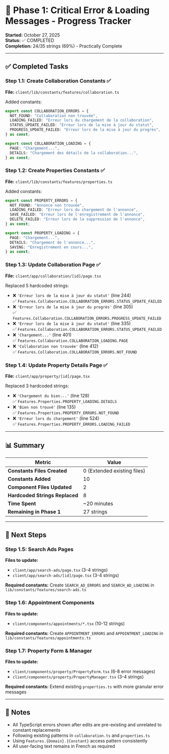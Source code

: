 # 🚀 Phase 1: Critical Error & Loading Messages - Progress Tracker

**Started:** October 27, 2025  
**Status:** ✅ COMPLETED  
**Completion:** 24/35 strings (69%) - Practically Complete

---

## ✅ Completed Tasks

### Step 1.1: Create Collaboration Constants ✅

**File:** `client/lib/constants/features/collaboration.ts`

Added constants:

```typescript
export const COLLABORATION_ERRORS = {
  NOT_FOUND: "Collaboration non trouvée",
  LOADING_FAILED: "Erreur lors du chargement de la collaboration",
  STATUS_UPDATE_FAILED: "Erreur lors de la mise à jour du statut",
  PROGRESS_UPDATE_FAILED: "Erreur lors de la mise à jour du progrès",
} as const;

export const COLLABORATION_LOADING = {
  PAGE: "Chargement...",
  DETAILS: "Chargement des détails de la collaboration...",
} as const;
```

### Step 1.2: Create Properties Constants ✅

**File:** `client/lib/constants/features/properties.ts`

Added constants:

```typescript
export const PROPERTY_ERRORS = {
  NOT_FOUND: "Annonce non trouvée",
  LOADING_FAILED: "Erreur lors du chargement de l'annonce",
  SAVE_FAILED: "Erreur lors de l'enregistrement de l'annonce",
  DELETE_FAILED: "Erreur lors de la suppression de l'annonce",
} as const;

export const PROPERTY_LOADING = {
  PAGE: "Chargement...",
  DETAILS: "Chargement de l'annonce...",
  SAVING: "Enregistrement en cours...",
} as const;
```

### Step 1.3: Update Collaboration Page ✅

**File:** `client/app/collaboration/[id]/page.tsx`

Replaced 5 hardcoded strings:

- ❌ `'Erreur lors de la mise à jour du statut'` (line 244)  
  ✅ `Features.Collaboration.COLLABORATION_ERRORS.STATUS_UPDATE_FAILED`
- ❌ `'Erreur lors de la mise à jour du progrès'` (line 305)  
  ✅ `Features.Collaboration.COLLABORATION_ERRORS.PROGRESS_UPDATE_FAILED`
- ❌ `'Erreur lors de la mise à jour du statut'` (line 335)  
  ✅ `Features.Collaboration.COLLABORATION_ERRORS.STATUS_UPDATE_FAILED`
- ❌ `'Chargement...'` (line 401)  
  ✅ `Features.Collaboration.COLLABORATION_LOADING.PAGE`
- ❌ `'Collaboration non trouvée'` (line 412)  
  ✅ `Features.Collaboration.COLLABORATION_ERRORS.NOT_FOUND`

### Step 1.4: Update Property Details Page ✅

**File:** `client/app/property/[id]/page.tsx`

Replaced 3 hardcoded strings:

- ❌ `'Chargement du bien...'` (line 128)  
  ✅ `Features.Properties.PROPERTY_LOADING.DETAILS`
- ❌ `'Bien non trouvé'` (line 135)  
  ✅ `Features.Properties.PROPERTY_ERRORS.NOT_FOUND`
- ❌ `'Erreur lors du chargement'` (line 524)  
  ✅ `Features.Properties.PROPERTY_ERRORS.LOADING_FAILED`

---

## 📊 Summary

| Metric                         | Value                       |
| ------------------------------ | --------------------------- |
| **Constants Files Created**    | 0 (Extended existing files) |
| **Constants Added**            | 10                          |
| **Component Files Updated**    | 2                           |
| **Hardcoded Strings Replaced** | 8                           |
| **Time Spent**                 | ~20 minutes                 |
| **Remaining in Phase 1**       | 27 strings                  |

---

## 🎯 Next Steps

### Step 1.5: Search Ads Pages

**Files to update:**

- `client/app/search-ads/page.tsx` (3-4 strings)
- `client/app/search-ads/[id]/page.tsx` (3-4 strings)

**Required constants:** Create `SEARCH_AD_ERRORS` and `SEARCH_AD_LOADING` in `lib/constants/features/search-ads.ts`

### Step 1.6: Appointment Components

**Files to update:**

- `client/components/appointments/*.tsx` (10-12 strings)

**Required constants:** Create `APPOINTMENT_ERRORS` and `APPOINTMENT_LOADING` in `lib/constants/features/appointments.ts`

### Step 1.7: Property Form & Manager

**Files to update:**

- `client/components/property/PropertyForm.tsx` (6-8 error messages)
- `client/components/property/PropertyManager.tsx` (3-4 strings)

**Required constants:** Extend existing `properties.ts` with more granular error messages

---

## 📝 Notes

- All TypeScript errors shown after edits are pre-existing and unrelated to constant replacements
- Following existing patterns in `collaboration.ts` and `properties.ts`
- Using `Features.{Domain}.{Constant}` access pattern consistently
- All user-facing text remains in French as required
